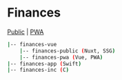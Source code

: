 # Finances

[Public](https://getfinances.app/) | [PWA](https://app.getfinances.app/)

```bash
|-- finances-vue
    |-- finances-public (Nuxt, SSG)
    |-- finances-pwa (Vue, PWA)
|-- finances-app (Swift)
|-- finances-inc (C)